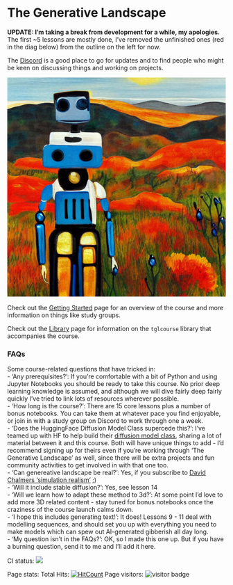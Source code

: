 The Generative Landscape
================

<!-- WARNING: THIS FILE WAS AUTOGENERATED! DO NOT EDIT! -->

**UPDATE: I’m taking a break from development for a while, my
apologies.** The first \~5 lessons are mostly done, I’ve removed the
unfinished ones (red in the diag below) from the outline on the left for
now.

The [Discord](https://discord.gg/vSjhr8xb4g) is a good place to go for
updates and to find people who might be keen on discussing things and
working on projects.

![](index_files/figure-gfm/cell-2-output-1.png)

Check out the [Getting Started](./00_Getting_Started.ipynb) page for an
overview of the course and more information on things like study
groups.<br>

Check out the
[Library](https://johnowhitaker.github.io/tglcourse/library.html) page
for information on the `tglcourse` library that accompanies the course.

### FAQs

Some course-related questions that have tricked in: <br> - ‘Any
prerequisites?’: If you’re comfortable with a bit of Python and using
Jupyter Notebooks you should be ready to take this course. No prior deep
learning knowledge is assumed, and although we will dive fairly deep
fairly quickly I’ve tried to link lots of resources wherever possible.
<br> - ‘How long is the course?’: There are 15 core lessons plus a
number of bonus notebooks. You can take them at whatever pace you find
enjoyable, or join in with a study group on Discord to work through one
a week.<br> - ‘Does the HuggingFace Diffusion Model Class supercede
this?’: I’ve teamed up with HF to help build their [diffusion model
class](https://github.com/huggingface/diffusion-models-class), sharing a
lot of material between it and this course. Both will have unique things
to add - I’d recommend signing up for theirs even if you’re working
through ‘The Generative Landscape’ as well, since there will be extra
projects and fun community activities to get involved in with that one
too. <br> - ‘Can genereative landscape be real?’: Yes, if you subscribe
to [David Chalmers ‘simulation
realism’](https://www.thephilosopher1923.org/post/taking-simulation-seriously)
;)<br> - ‘Will it include stable diffusion?’: Yes, see lesson 14<br> -
‘Will we learn how to adapt these method to 3d?’: At some point I’d love
to add more 3D related content - stay tuned for bonus notebooks once the
craziness of the course launch calms down.<br> - ‘I hope this includes
generating text!’: It does! Lessons 9 - 11 deal with modelling
sequences, and should set you up with everything you need to make models
which can spew out AI-generated gibberish all day long.<br> - ‘My
question isn’t in the FAQs?’: OK, so I made this one up. But if you have
a burning question, send it to me and I’ll add it here.<br>

CI status:
[![](https://github.com/johnowhitaker/tglcourse/actions/workflows/test.yaml/badge.svg)](https://github.com/johnowhitaker/tglcourse/actions/workflows/test.yaml)

Page stats: Total Hits:
[![HitCount](https://hits.dwyl.com/johnowhitaker/tglcourse.svg?style=flat-square&show=unique)](http://hits.dwyl.com/johnowhitaker/tglcourse)
Page visitors: ![visitor
badge](https://page-views.glitch.me/badge?page_id=tglcourse.index)
